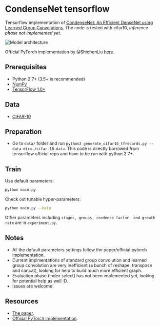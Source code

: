 # CondenseNet tensorflow
Tensorflow implementation of [CondenseNet: An Efficient DenseNet using Learned Group Convolutions](https://arxiv.org/abs/1711.09224). The code is tested with cifar10, *inference phase not implemented yet*.

![Model architecture](https://i.imgur.com/f98IK2e.png)

Official PyTorch implementation by @ShichenLiu [here](https://github.com/ShichenLiu/CondenseNet).

## Prerequisites
- Python 2.7+ (3.5+ is recommended)
- [NumPy](http://www.numpy.org/)
- [TensorFlow 1.0+](https://www.tensorflow.org/)


## Data
- [CIFAR-10](https://www.cs.toronto.edu/~kriz/cifar.html)


## Preparation
- Go to `data/` folder and run `python2 generate_cifar10_tfrecords.py --data-dir=./cifar-10-data`. This code is directly borrowed from tensorflow official repo and have to be run with python 2.7+.


## Train
Use default parameters:
```bash
python main.py
```
Check out tunable hyper-parameters:
```bash
python main.py --help
```
Other parameters including `stages, groups, condense factor, and growth rate` are in `experiment.py`.

## Notes
- All the default parameters settings follow the paper/official pytorch implementation.
- Current implmentations of standard group convolution and learned group convolution are very inefficient (a bunch of reshape, transpose and concat), looking for help to build much more efficient graph.
- Evaluation phase (index select) has not been implemented yet, looking for potential help as well :D.
- Issues are welcome!


## Resources
- [The paper](https://arxiv.org/abs/1711.09224).
- [Official PyTorch Implementation](https://github.com/ShichenLiu/CondenseNet).
